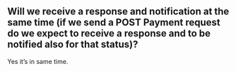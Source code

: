 ## Will we receive a response and notification at the same time (if we send a POST Payment request do we expect to receive a response and to be notified also for that status)?

Yes it’s in same time.